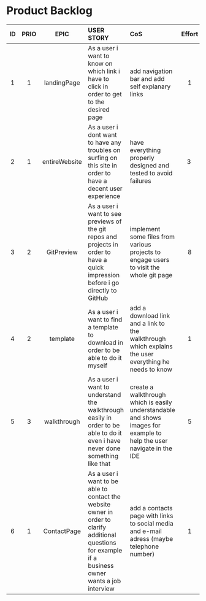 # **Product Backlog**
<!--ID 	 	  Prio      Epic 		  User Story     CoS		Effort -->
|   ID   |  PRIO  |   EPIC   |                           USER STORY                         |                                     CoS                                       | Effort | Spent Time |
| :------: | :----: | :------: | :----------------------------------------------------------- | :------------------------------------------------------------------------------------------------------ | :----: | :----: |
| 1 | 1 | landingPage | As a user i want to know on which link i have to click in order to get to the desired page |  add navigation bar and add self explanary links | 1 | ~1h |
| 2 | 1 | entireWebsite | As a user i dont want to have any troubles on surfing on this site in order to have a decent user experience| have everything properly designed and tested to avoid failures | 3 | - |
| 3 | 2 | GitPreview |  As a user i want to see previews of the git repos and projects in order to have a quick impression before i go directly to GitHub | implement some files from various projects to engage users to visit the whole git page | 8 | - |
| 4 | 2 | template | As a user i want to find a template to download in order to be able to do it myself| add a download link and a link to the walkthrough which explains the user everything he needs to know| 1 | ~ 1h |
| 5 | 3 | walkthrough | As a user i want to understand the walkthrough easily in order to be able to do it even i have never done something like that | create a walkthrough which is easily understandable and shows images for example to help the user navigate in the IDE | 5 | - |
| 6 | 1 | ContactPage | As a user i want to be able to contact the website owner in order to clarify additional questions for example if a business owner wants a job interview| add a contacts page with links to social media and e-mail adress (maybe telephone number) | 1 | - |